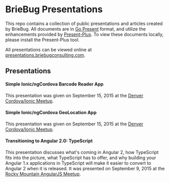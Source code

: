 # BrieBug Presentations

This repo contains a collection of public presentations and articles created by BrieBug. All documents are in [Go Present](https://godoc.org/golang.org/x/tools/present) format, and utilize the enhancements provided by [Present-Plus](https://github.com/davelaursen/present-plus). To view these documents locally, please install the Present-Plus tool.

All presentations can be viewed online at [presentations.briebugconsulting.com](http://presentations.briebugconsulting.com).

## Presentations

#### Simple Ionic/ngCordova Barcode Reader App

This presentation was given on September 15, 2015 at the [Denver Cordova/Ionic Meetup](http://www.meetup.com/Denver-Cordova-Ionic-Meetup/events/224862954/).

#### Simple Ionic/ngCordova GeoLocation App

This presentation was given on September 15, 2015 at the [Denver Cordova/Ionic Meetup](http://www.meetup.com/Denver-Cordova-Ionic-Meetup/events/224862954/).

#### Transitioning to Angular 2.0: TypeScript

This presentation discusses what's coming in Angular 2, how TypeScript fits into the picture, what TypeScript has to offer, and why building your Angular 1.x applications in TypeScript will make it easier to convert to Angular 2 when it is released. It was presented on September 9, 2015 at the [Rocky Mountain AngularJS Meetup](http://www.meetup.com/RockyMountainAngularJS/events/224673983/).